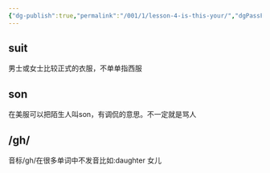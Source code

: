 ```yaml
---
{"dg-publish":true,"permalink":"/001/1/lesson-4-is-this-your/","dgPassFrontmatter":true,"created":"2024-02-29T19:30:36.644+08:00","updated":"2024-06-01T10:29:28.183+08:00"}
---
```


## suit
男士或女士比较正式的衣服，不单单指西服

## son
在美服可以把陌生人叫son，有调侃的意思。不一定就是骂人

## /gh/
音标/gh/在很多单词中不发音比如:daughter 女儿